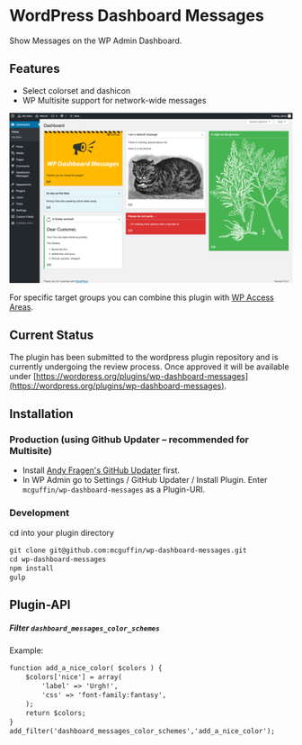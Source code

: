 WordPress Dashboard Messages
============================

Show Messages on the WP Admin Dashboard.

Features
--------
 - Select colorset and dashicon
 - WP Multisite support for network-wide messages

![Some random messages](.wporg/screenshot-1.png)

For specific target groups you can combine this plugin with
[WP Access Areas](https://wordpress.org/plugins/wp-access-areas/).

Current Status
--------------
The plugin has been submitted to the wordpress plugin repository and is currently undergoing the review process. Once approved it will be available under [https://wordpress.org/plugins/wp-dashboard-messages](https://wordpress.org/plugins/wp-dashboard-messages).

Installation
------------
### Production (using Github Updater – recommended for Multisite)
 - Install [Andy Fragen's GitHub Updater](https://github.com/afragen/github-updater) first.
 - In WP Admin go to Settings / GitHub Updater / Install Plugin. Enter `mcguffin/wp-dashboard-messages` as a Plugin-URI.

### Development
cd into your plugin directory
```
git clone git@github.com:mcguffin/wp-dashboard-messages.git
cd wp-dashboard-messages
npm install
gulp
```

Plugin-API
----------

##### Filter `dashboard_messages_color_schemes`

Example:
```
function add_a_nice_color( $colors ) {
    $colors['nice'] = array(
        'label' => 'Urgh!',
        'css' => 'font-family:fantasy',
    );
    return $colors;
}
add_filter('dashboard_messages_color_schemes','add_a_nice_color');
```
